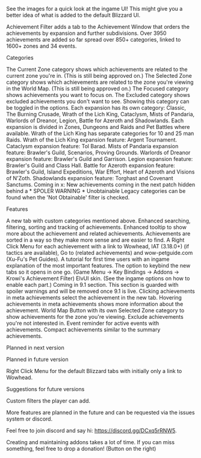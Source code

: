 See the images for a quick look at the ingame UI! This might give you a better idea of what is added to the default Blizzard UI.

Achievement Filter adds a tab to the Achievement Window that orders the achievements by expansion and further subdivisions. Over 3950 achievements are added so far spread over 850+ categories, linked to 1600+ zones and 34 events.

Categories

The Current Zone category shows which achievements are related to the current zone you're in. (This is still being approved on.)
The Selected Zone category shows which achievements are related to the zone you're viewing in the World Map. (This is still being approved on.)
The Focused category shows achievements you want to focus on.
The Excluded category shows excluded achievements you don't want to see. Showing this category can be toggled in the options.
Each expansion has its own category: Classic, The Burning Crusade, Wrath of the Lich King, Cataclysm, Mists of Pandaria, Warlords of Dreanor, Legion, Battle for Azeroth and Shadowlands.
Each expansion is divided in Zones, Dungeons and Raids and Pet Battles where available.
Wrath of the Lich King has separate categories for 10 and 25 man Raids.
Wrath of the Lich King expansion feature: Argent Tournament.
Cataclysm expansion feature: Tol Barad.
Mists of Pandaria expansion feature: Brawler's Guild, Scenarios, Proving Grounds.
Warlords of Dreanor expansion feature: Brawler's Guild and Garrison.
Legion expansion feature: Brawler's Guild and Class Hall.
Battle for Azeroth expansion feature: Brawler's Guild, Island Expeditions, War Effort, Heart of Azeroth and Visions of N'Zoth.
Shadowlands expansion feature: Torghast and Covenant Sanctums.
Coming in x: New achievements coming in the next patch hidden behind a * SPOLER WARNING *
Unobtainable Legacy categories can be found when the 'Not Obtainable' filter is checked.

Features

A new tab with custom categories mentioned above.
Enhanced searching, filtering, sorting and tracking of achievements.
Enhanced tooltip to show more about the achievement and related achievements.
Achievements are sorted in a way so they make more sense and are easier to find.
A Right Click Menu for each achievement with a link to Wowhead, IAT (3.18.0+) (if tactics are available), Go to (related achievements) and wow-petguide.com (Xu-Fu's Pet Guides).
A tutorial for first time users with an ingame explanation of the most important features.
The option to keybind the new tabs so it opens in one go. (Game Menu -> Key Bindings -> Addons -> Krowi's Achievement Filter)
ElvUI skin. (See the ingame options on how to enable each part.)
Coming in 9.1 section. This section is guarded with spoiler warnings and will be removed once 9.1 is live.
Clicking achievements in meta achievements select the achievement in the new tab.
Hovering achievements in meta achievements shows more information about the achievement.
World Map Button with its own Selected Zone category to show achievements for the zone you're viewing.
Exclude achievements you're not interested in.
Event reminder for active events with achievements.
Compact achievements similar to the summary achievements.

Planned in next version

Planned in future version

Right Click Menu for the default Blizzard tabs with initially only a link to Wowhead.

Suggestions for future versions

Custom filters the player can add.

More features are planned in the future and can be requested via the issues system or discord.

Feel free to join discord and say hi: https://discord.gg/DCxq5rRNW5.

Creating and maintaining addons takes a lot of time. If you can miss something, feel free to drop a donation!
(Button on the right)